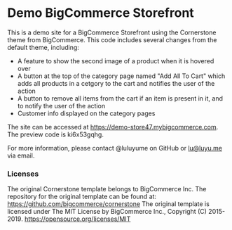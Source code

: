 # Demo BigCommerce Storefront

This is a demo site for a BigCommerce Storefront using the Cornerstone theme from BigCommerce. This code includes several changes from the default theme, including:

- A feature to show the second image of a product when it is hovered over
- A button at the top of the category page named "Add All To Cart" which adds all products in a cetgory to the cart and notifies the user of the action
- A button to remove all items from the cart if an item is present in it, and to notify the user of the action
- Customer info displayed on the category pages

The site can be accessed at https://demo-store47.mybigcommerce.com. The preview code is ki6x53gqhg.

For more information, please contact @luluyume on GitHub or lu@luyu.me via email.

### Licenses

The original Cornerstone template belongs to BigCommerce Inc. The repository for the original template can be found at: https://github.com/bigcommerce/cornerstone
The original template is licensed under The MIT License by BigCommerce Inc., Copyright (C) 2015-2019. https://opensource.org/licenses/MIT